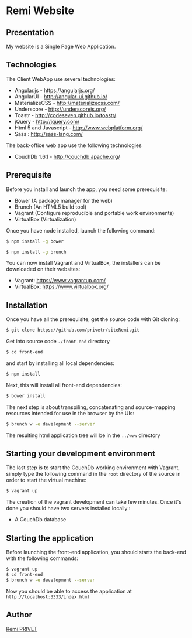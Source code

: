 Remi Website
========

Presentation
-----------

My website is a Single Page Web Application.

Technologies
------------
The Client WebApp use several technologies:

* Angular.js - https://angularjs.org/
* AngularUI - http://angular-ui.github.io/
* MaterializeCSS - http://materializecss.com/
* Underscore - http://underscorejs.org/
* Toastr - http://codeseven.github.io/toastr/
* jQuery - http://jquery.com/
* Html 5 and Javascript - http://www.webplatform.org/
* Sass : http://sass-lang.com/

The back-office web app use the following technologies
* CouchDb 1.6.1 - http://couchdb.apache.org/

Prerequisite
-------------
Before you install and launch the app, you need some prerequisite:

* Bower (A package manager for the web)
* Brunch (An HTML5 build tool)
* Vagrant (Configure reproducible and portable work environments)
* VirtualBox (Virtualization)

Once you have node installed, launch the following command:

```sh
$ npm install -g bower
```

```sh
$ npm install -g brunch
```

You can now install Vagrant and VirtualBox, the installers can be downloaded on their websites:

* Vagrant: https://www.vagrantup.com/
* VirtualBox: https://www.virtualbox.org/

Installation
------------

Once you have all the prerequisite, get the source code with Git cloning:

```sh
$ git clone https://github.com/privetr/siteRemi.git
```

Get into source code `./front-end` directory 
```sh
$ cd front-end
```

and start by installing all local dependencies:

```sh
$ npm install
```

Next, this will install all front-end dependencies:

```sh
$ bower install
```

The next step is about transpiling, concatenating and source-mapping resources intended for use in the browser by the UIs:

```sh
$ brunch w -e development --server
```

The resulting html application tree will be in the `../www` directory

Starting your development environment
------------------------------------

The last step is to start the CouchDb working environment with Vagrant, 
simply type the following command in the `root` directory of the source in order to start the virtual machine:

```sh
$ vagrant up
```

The creation of the vagrant development can take few minutes.
Once it's done you should have two servers installed locally :
* A CouchDb database

Starting the application
-----------------

Before launching the front-end application, you should starts the back-end with the following commands:
```sh
$ vagrant up
$ cd front-end
$ brunch w -e development --server
```

Now you should be able to access the application at `http://localhost:3333/index.html`

Author
------

[Rémi PRIVET](mailto:remi.privet@gamil.com)
